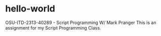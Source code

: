 # hello-world
OSU-ITD-2313-40289 - Script Programming W/ Mark Pranger
This is an assignment for my Script Programming Class.  
